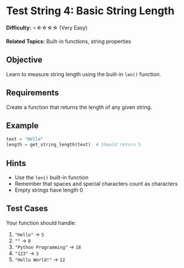 # Test String 4: Basic String Length

**Difficulty:** ⭐☆☆☆☆ (Very Easy)

**Related Topics:** Built-in functions, string properties

## Objective

Learn to measure string length using the built-in `len()` function.

## Requirements

Create a function that returns the length of any given string.

## Example

```python
text = "Hello"
length = get_string_length(text)  # Should return 5
```

## Hints

- Use the `len()` built-in function
- Remember that spaces and special characters count as characters
- Empty strings have length 0

## Test Cases

Your function should handle:

1. `"Hello"` → `5`
2. `""` → `0`
3. `"Python Programming"` → `18`
4. `"123"` → `3`
5. `"Hello World!"` → `12`
